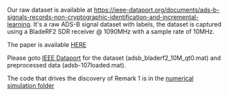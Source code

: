 Our raw dataset is available at https://ieee-dataport.org/documents/ads-b-signals-records-non-cryptographic-identification-and-incremental-learning.
It's a raw ADS-B signal dataset with labels, the dataset is captured using a BladeRF2 SDR receiver @ 1090MHz with a sample rate of 10MHz.

The paper is available [HERE](Class_incremental_learning_for_device_identification_in_IoT_IoT_16942_2021.pdf)

Please goto [IEEE Dataport](https://ieee-dataport.org/documents/ads-b-signals-records-non-cryptographic-identification-and-incremental-learning) for the dataset (adsb_bladerf2_10M_qt0.mat) and preprocessed data (adsb-107loaded.mat).

The code that drives the discovery of Remark 1 is in the [numerical simulation folder](https://github.com/pcwhy/CSIL/tree/main/numericalSimOfDoC)
